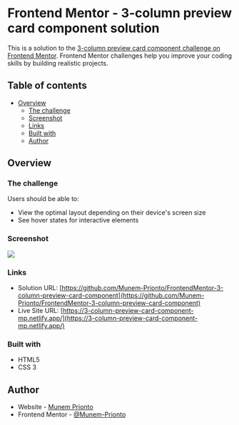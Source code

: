 # Frontend Mentor - 3-column preview card component solution

This is a solution to the [3-column preview card component challenge on Frontend Mentor](https://www.frontendmentor.io/challenges/3column-preview-card-component-pH92eAR2-). Frontend Mentor challenges help you improve your coding skills by building realistic projects. 

## Table of contents

- [Overview](#overview)
  - [The challenge](#the-challenge)
  - [Screenshot](#screenshot)
  - [Links](#links)
  - [Built with](#built-with)
  - [Author](#author)


## Overview

### The challenge

Users should be able to:

- View the optimal layout depending on their device's screen size
- See hover states for interactive elements

### Screenshot

![](./ss.jpg)


### Links

- Solution URL: [https://github.com/Munem-Prionto/FrontendMentor-3-column-preview-card-component](https://github.com/Munem-Prionto/FrontendMentor-3-column-preview-card-component)
- Live Site URL: [https://3-column-preview-card-component-mp.netlify.app/](https://3-column-preview-card-component-mp.netlify.app/)


### Built with

- HTML5
- CSS 3

## Author

- Website - [Munem Prionto](munemprionto.netlify.app)
- Frontend Mentor - [@Munem-Prionto](https://www.frontendmentor.io/profile/Munem-Prionto)
